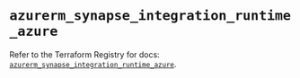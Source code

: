 # `azurerm_synapse_integration_runtime_azure`

Refer to the Terraform Registry for docs: [`azurerm_synapse_integration_runtime_azure`](https://registry.terraform.io/providers/hashicorp/azurerm/4.1.0/docs/resources/synapse_integration_runtime_azure).
